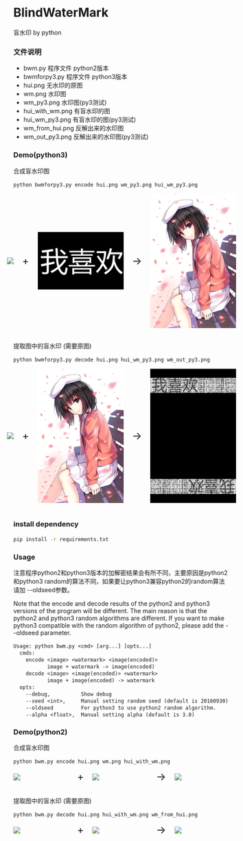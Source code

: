 # BlindWaterMark

盲水印 by python

### 文件说明

* bwm.py 程序文件    python2版本
* bwmforpy3.py 程序文件    python3版本
* hui.png 无水印的原图
* wm.png 水印图
* wm_py3.png 水印图(py3测试)
* hui_with_wm.png 有盲水印的图
* hui_wm_py3.png 有盲水印的图(py3测试)
* wm_from_hui.png 反解出来的水印图
* wm_out_py3.png 反解出来的水印图(py3测试)

### Demo(python3)

合成盲水印图

    python bwmforpy3.py encode hui.png wm_py3.png hui_wm_py3.png

<div style="display: flex; align-items: center; justify-content: center; gap: 20px;">
  <img src="hui.png" width="200"/>
  <span style="font-size: 24px;">+</span>
  <img src="wm_py3.png" width="200"/>
  <span style="font-size: 24px;">→</span>
  <img src="hui_wm_py3.png" width="200"/>
</div><br>

提取图中的盲水印 (需要原图)

    python bwmforpy3.py decode hui.png hui_wm_py3.png wm_out_py3.png

<div style="display: flex; align-items: center; justify-content: center; gap: 20px;">
  <img src="hui.png" width="200"/>
  <span style="font-size: 24px;">+</span>
  <img src="hui_wm_py3.png" width="200"/>
  <span style="font-size: 24px;">→</span>
  <img src="wm_out_py3.png" width="200"/>
</div><br>

### install dependency

```bash
pip install -r requirements.txt
```

### Usage

注意程序python2和python3版本的加解密结果会有所不同，主要原因是python2和python3 random的算法不同，如果要让python3兼容python2的random算法请加 --oldseed参数。


Note that the encode and decode results of the python2 and python3 versions of the program will be different. The main reason is that the python2 and python3 random algorithms are different. If you want to make python3 compatible with the random algorithm of python2, please add the --oldseed parameter.

    Usage: python bwm.py <cmd> [arg...] [opts...]
      cmds:
        encode <image> <watermark> <image(encoded)>
               image + watermark -> image(encoded)
        decode <image> <image(encoded)> <watermark>
               image + image(encoded) -> watermark
      opts:
        --debug,          Show debug
        --seed <int>,     Manual setting random seed (default is 20160930)
        --oldseed         For python3 to use python2 random algorithm.
        --alpha <float>,  Manual setting alpha (default is 3.0)

### Demo(python2)

合成盲水印图

    python bwm.py encode hui.png wm.png hui_with_wm.png

<div style="display: flex; align-items: center; justify-content: center; gap: 20px;">
  <img src="hui.png" width="200"/>
  <span style="font-size: 24px;">+</span>
  <img src="wm.png" width="200"/>
  <span style="font-size: 24px;">→</span>
  <img src="hui_with_wm.png" width="200"/>
</div><br>

提取图中的盲水印 (需要原图)

    python bwm.py decode hui.png hui_with_wm.png wm_from_hui.png

<div style="display: flex; align-items: center; justify-content: center; gap: 20px;">
  <img src="hui.png" width="200"/>
  <span style="font-size: 24px;">+</span>
  <img src="hui_with_wm.png" width="200"/>
  <span style="font-size: 24px;">→</span>
  <img src="wm_from_hui.png" width="200"/>
</div><br>


